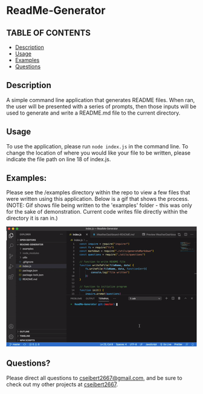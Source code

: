 # ReadMe-Generator

## TABLE OF CONTENTS
* [Description](#description)
* [Usage](#usage)
* [Examples](#examples)
* [Questions](#questions)

## Description
A simple command line application that generates README files. When ran, the user will be presented with a series of prompts, then those inputs will be used to generate and write a README.md file to the current directory.

## Usage
To use the application, please run `node index.js` in the command line. To change the location of where you would like your file to be written, please indicate the file path on line 18 of index.js.

## Examples:
Please see the /examples directory within the repo to view a few files that were written using this application. Below is a gif that shows the process. (NOTE: Gif shows file being written to the 'examples' folder - this was only for the sake of demonstration. Current code writes file directly within the directory it is ran in.)

![example](./examples/example.gif)

## Questions?
Please direct all questions to cseibert2667@gmail.com, and be sure to check out my other projects at [cseibert2667](https://www.github.com/cseibert2667).